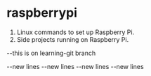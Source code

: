 # raspberrypi

1. Linux commands to set up Raspberry Pi.
2. Side projects running on Raspberry Pi.

--this is on learning-git branch



--new lines
--new lines
--new lines
--new lines
